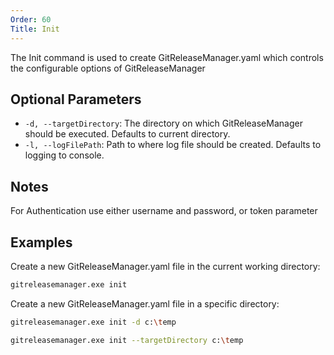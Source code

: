 ```yaml
---
Order: 60
Title: Init
---
```


The Init command is used to create GitReleaseManager.yaml which controls the configurable options of GitReleaseManager

## **Optional Parameters**

* `-d, --targetDirectory`: The directory on which GitReleaseManager should be executed. Defaults to current directory.
* `-l, --logFilePath`: Path to where log file should be created. Defaults to logging to console.

## **Notes**

For Authentication use either username and password, or token parameter

## **Examples**

Create a new GitReleaseManager.yaml file in the current working directory:

```bash
gitreleasemanager.exe init
```

Create a new GitReleaseManager.yaml file in a specific directory:

```bash
gitreleasemanager.exe init -d c:\temp

gitreleasemanager.exe init --targetDirectory c:\temp
```
